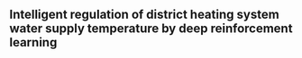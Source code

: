 ## Intelligent regulation of district heating system water supply temperature by deep reinforcement learning
